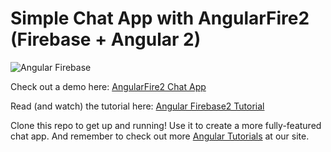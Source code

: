 # Simple Chat App with AngularFire2 (Firebase + Angular 2)

![Angular Firebase](https://s3.amazonaws.com/coursetro/posts/31-full.png)

Check out a demo here: [AngularFire2 Chat App](https://coursetro.com/preview/angularfire2-chat/)

Read (and watch) the tutorial here: [Angular Firebase2 Tutorial](https://coursetro.com/posts/code/31/How-to-Make-an-Angular-Firebase-Chat-App)

Clone this repo to get up and running!  Use it to create a more fully-featured chat app. And remember to check out more [Angular Tutorials](https://coursetro.com) at our site.
